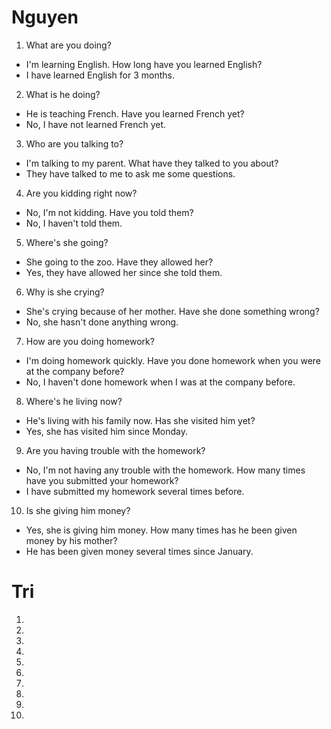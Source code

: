 # Nguyen
1. What are you doing?
- I'm learning English.
How long have you learned English?
- I have learned English for 3 months.

2. What is he doing?
- He is teaching French.
Have you learned French yet?
- No, I have not learned French yet.

3. Who are you talking to?
- I'm talking to my parent.
What have they talked to you about?
- They have talked to me to ask me some questions.

4. Are you kidding right now?
- No, I'm not kidding.
Have you told them?
- No, I haven't told them.

5. Where's she going?
- She going to the zoo.
Have they allowed her?
- Yes, they have allowed her since she told them.

6. Why is she crying?
- She's crying because of her mother.
Have she done something wrong?
- No, she hasn't done anything wrong.

7. How are you doing homework?
- I'm doing homework quickly.
Have you done homework when you were at the company before?
- No, I haven't done homework when I was at the company before.

8. Where's he living now?
- He's living with his family now.
Has she visited him yet?
- Yes, she has visited him since Monday.

9. Are you having trouble with the homework?
- No, I'm not having any trouble with the homework.
How many times have you submitted your homework?
- I have submitted my homework several times before.

10. Is she giving him money?
- Yes, she is giving him money.
How many times has he been given money by his mother?
- He has been given money several times since January.



# Tri
1. 

2. 

3. 

4. 

5. 

6. 

7. 

8. 

9. 

10. 



